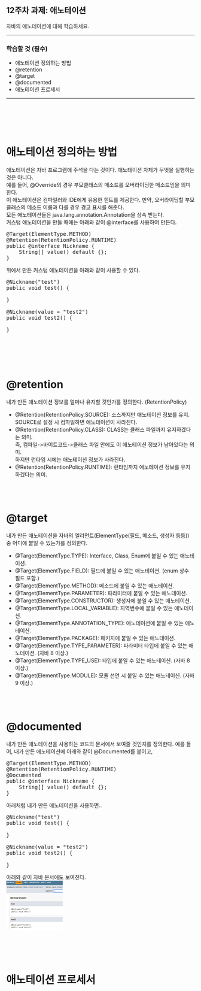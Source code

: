 <br/>

## 12주차 과제: 애노테이션 
자바의 애노테이션에 대해 학습하세요.
*** 
### 학습할 것 (필수)
- 애노테이션 정의하는 방법
- @retention
- @target
- @documented
- 애노테이션 프로세서
***
<br/><br/><br/><br/>

# 애노테이션 정의하는 방법
애노테이션은 자바 프로그램에 주석을 다는 것이다. 애노테이션 자체가 무엇을 실행하는 것은 아니다.<br/>
예를 들어, @Override의 경우 부모클래스의 메소드를 오버라이딩한 메소드임을 의미한다.<br/>
이 애노테이션은 컴파일러와 IDE에게 유용한 힌트를 제공한다. 만약, 오버라이딩할 부모클래스의 메소드 이름과 다를 경우 경고 표시를 해준다.<br/>
모든 애노테이션들은 java.lang.annotation.Annotation을 상속 받는다.<br/>
커스텀 애노테이션을 만들 때에는 아래와 같이 @interface를 사용하여 만든다.
<pre>
@Target(ElementType.METHOD)
@Retention(RetentionPolicy.RUNTIME)
public @interface Nickname {
    String[] value() default {};
}
</pre>
위에서 만든 커스텀 애노테이션을 아래와 같이 사용할 수 있다. 
<pre>
@Nickname("test")
public void test() {

}

@Nickname(value = "test2")
public void test2() {
    
}
</pre>
<br/><br/><br/><br/>

# @retention
내가 만든 애노테이션 정보를 얼마나 유지할 것인가를 정의한다. (RetentionPolicy)
- @Retention(RetentionPolicy.SOURCE): 소스까지만 애노테이션 정보를 유지. SOURCE로 설정 시 컴파일하면 애노테이션이 사라진다. 
- @Retention(RetentionPolicy.CLASS): CLASS는 클래스 파일까지 유지하겠다는 의미. <br/>
즉, 컴파일->바이트코드->클래스 파일 안에도 이 애노테이션 정보가 남아있다는 의미. <br/>
하지만 런타임 시에는 애노테이션 정보가 사라진다. 
- @Retention(RetentionPolicy.RUNTIME): 런타임까지 애노테이션 정보를 유지하겠다는 의미. 
<br/><br/><br/><br/>

# @target
내가 만든 애노테이션을 자바의 엘리먼트(ElementType(필드, 메소드, 생성자 등등)) 중 어디에 붙일 수 있는가를 정의한다.  
- @Target(ElementType.TYPE): Interface, Class, Enum에 붙일 수 있는 애노테이션.
- @Target(ElementType.FIELD): 필드에 붙일 수 있는 애노테이션. (enum 상수 필드 포함.)
- @Target(ElementType.METHOD): 메소드에 붙일 수 있는 애노테이션. 
- @Target(ElementType.PARAMETER): 파라미터에 붙일 수 있는 애노테이션. 
- @Target(ElementType.CONSTRUCTOR): 생성자에 붙일 수 있는 애노테이션.
- @Target(ElementType.LOCAL_VARIABLE): 지역변수에 붙일 수 있는 애노테이션. 
- @Target(ElementType.ANNOTATION_TYPE): 애노테이션에 붙일 수 있는 애노테이션. 
- @Target(ElementType.PACKAGE): 패키지에 붙일 수 있는 애노테이션. 
- @Target(ElementType.TYPE_PARAMETER): 파라미터 타입에 붙일 수 있는 애노테이션. (자바 8 이상.)
- @Target(ElementType.TYPE_USE): 타입에 붙일 수 있는 애노테이션. (자바 8 이상.)
- @Target(ElementType.MODULE): 모듈 선언 시 붙일 수 있는 애노테이션. (자바 9 이상.)
<br/><br/><br/><br/>

# @documented
내가 만든 애노테이션을 사용하는 코드의 문서에서 보여줄 것인지를 정의한다. 
예를 들어, 내가 만든 애노테이션에 아래와 같이 @Documented를 붙이고,
<pre>
@Target(ElementType.METHOD)
@Retention(RetentionPolicy.RUNTIME)
@Documented
public @interface Nickname {
    String[] value() default {};
}
</pre>
아래처럼 내가 만든 애노테이션을 사용하면.. 
<pre>
@Nickname("test")
public void test() {

}

@Nickname(value = "test2")
public void test2() {

}
</pre>
아래와 같이 자바 문서에도 보여진다.<br/>
<img src="./images/javadoc.png" width="30%" /><br/>
<br/><br/><br/><br/>

# 애노테이션 프로세서
<br/><br/><br/><br/>
